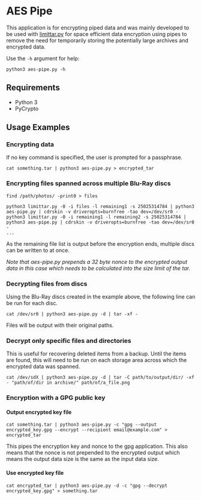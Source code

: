 # AES Pipe
This application is for encrypting piped data and was mainly developed to be
used with [limittar.py](https://github.com/2sh/limittar.py) for space efficient
data encryption using pipes to remove the need for temporarily storing the
potentially large archives and encrypted data.

Use the ```-h``` argument for help:
```
python3 aes-pipe.py -h
```

## Requirements
* Python 3
* PyCrypto

## Usage Examples

### Encrypting data
If no key command is specified, the user is prompted for a passphrase.
```
cat something.tar | python3 aes-pipe.py > encrypted_tar
```

### Encrypting files spanned across multiple Blu-Ray discs
```
find /path/photos/ -print0 > files

python3 limittar.py -0 -i files -l remaining1 -s 25025314784 | python3 aes-pipe.py | cdrskin -v driveropts=burnfree -tao dev=/dev/sr0 -
python3 limittar.py -0 -i remaining1 -l remaining2 -s 25025314784 | python3 aes-pipe.py | cdrskin -v driveropts=burnfree -tao dev=/dev/sr0 -
...
```
As the remaining file list is output before the encryption ends, multiple
discs can be written to at once.

*Note that aes-pipe.py prepends a 32 byte nonce to the encrypted output data in
this case which needs to be calculated into the size limit of the tar.*

### Decrypting files from discs
Using the Blu-Ray discs created in the example above, the following line can be
run for each disc.
```
cat /dev/sr0 | python3 aes-pipe.py -d | tar -xf -
```
Files will be output with their original paths.

### Decrypt only specific files and directories
This is useful for recovering deleted items from a backup.
Until the items are found, this will need to be run on each storage area
across which the encrypted data was spanned.
```
cat /dev/sdX | python3 aes-pipe.py -d | tar -C path/to/output/dir/ -xf - "path/of/dir in archive/" path/of/a_file.png
```

### Encryption with a GPG public key

#### Output encrypted key file
```
cat something.tar | python3 aes-pipe.py -c "gpg --output encrypted_key.gpg --encrypt --recipient email@example.com" > encrypted_tar
```
This pipes the encryption key and nonce to the gpg application. This also means
that the nonce is not prepended to the encrypted output which means the output
data size is the same as the input data size.

#### Use encrypted key file
```
cat encrypted_tar | python3 aes-pipe.py -d -c "gpg --decrypt encrypted_key.gpg" > something.tar
```
